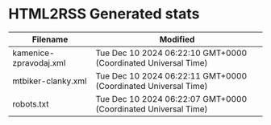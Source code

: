 # HTML2RSS Generated stats

| Filename | Modified |
| -------- | -------- |
| kamenice-zpravodaj.xml | Tue Dec 10 2024 06:22:10 GMT+0000 (Coordinated Universal Time) |
| mtbiker-clanky.xml | Tue Dec 10 2024 06:22:11 GMT+0000 (Coordinated Universal Time) |
| robots.txt | Tue Dec 10 2024 06:22:07 GMT+0000 (Coordinated Universal Time) |
